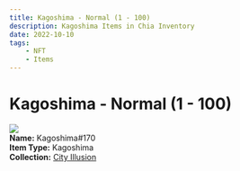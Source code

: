 ```yaml
---
title: Kagoshima - Normal (1 - 100)
description: Kagoshima Items in Chia Inventory
date: 2022-10-10
tags:
    - NFT
    - Items
---
```


# Kagoshima - Normal (1 - 100)
<div class="item_thumbnail">
<img loading="lazy" src="https://xz6p2suramayhrqpqy4xe2omd2ia5d2nvm4vvlaiqrz5uszxlq.arweave.net/vnz9SpEDAYPGD4-Y5cmnMHpAOj02rOVqsCIRz2ks3XM"><br/>
<div><strong>Name:</strong> Kagoshima#170</div>
<div><strong>Item Type:</strong> Kagoshima</div>
<div><strong>Collection:</strong> <a href="https://www.spacescan.io/xch/nft/collection/col1lend2dcn558km4wcwta4xnkfv3xpcmlp9kyt0m909emvfxechlyqdl5ndg">City Illusion</a></div>
</div>

